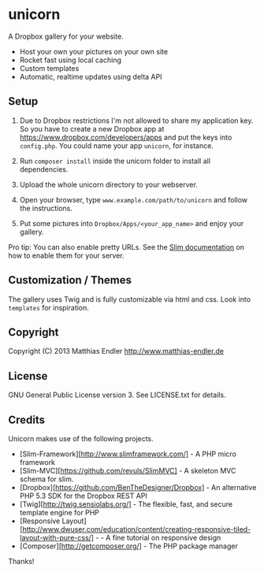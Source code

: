 unicorn
=======

A Dropbox gallery for your website.

* Host your own your pictures on your own site
* Rocket fast using local caching
* Custom templates
* Automatic, realtime updates using delta API

Setup
-----

1. Due to Dropbox restrictions I'm not allowed to share my application
   key. So you have to create a new Dropbox app at https://www.dropbox.com/developers/apps
   and put the keys into `config.php`. You could name your app `unicorn`, for
   instance.

2. Run `composer install` inside the unicorn folder to install all dependencies.

3. Upload the whole unicorn directory to your webserver.

4. Open your browser, type `www.example.com/path/to/unicorn` and follow the instructions.

5. Put some pictures into `Dropbox/Apps/<your_app_name>` and enjoy your gallery.

Pro tip: You can also enable pretty URLs.
See the [Slim documentation] on how to enable them for your server.

Customization / Themes
----------------------

The gallery uses Twig and is fully customizable via html and css.
Look into `templates` for inspiration.

Copyright
---------

Copyright (C) 2013 Matthias Endler
http://www.matthias-endler.de

License
-------

GNU General Public License version 3.
See LICENSE.txt for details.

Credits
-------

Unicorn makes use of the following projects.

* [Slim-Framework][http://www.slimframework.com/] - A PHP micro framework
* [Slim-MVC][https://github.com/revuls/SlimMVC] - A skeleton MVC schema for slim.
* [Dropbox][https://github.com/BenTheDesigner/Dropbox] - An alternative PHP 5.3 SDK for the Dropbox REST API
* [Twig][http://twig.sensiolabs.org/] - The flexible, fast, and secure template engine for PHP
* [Responsive Layout][http://www.dwuser.com/education/content/creating-responsive-tiled-layout-with-pure-css/] - - A fine tutorial on responsive design
* [Composer][http://getcomposer.org/] - The PHP package manager

Thanks!

[Slim documentation]: https://github.com/codeguy/Slim
